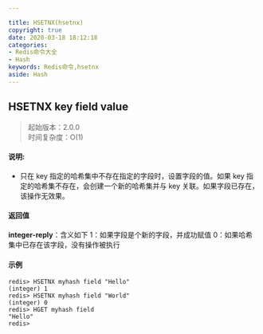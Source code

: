 ```yaml
---

title: HSETNX(hsetnx)
copyright: true
date: 2020-03-18 18:12:18
categories: 
- Redis命令大全
- Hash
keywords: Redis命令,hsetnx
aside: Hash
---
```

## HSETNX key field value 
>起始版本：2.0.0<br/>时间复杂度：O(1)  


#### 说明:
* 只在 key 指定的哈希集中不存在指定的字段时，设置字段的值。如果 key 指定的哈希集不存在，会创建一个新的哈希集并与 key 关联。如果字段已存在，该操作无效果。

#### 返回值

**integer-reply**：含义如下
1：如果字段是个新的字段，并成功赋值
0：如果哈希集中已存在该字段，没有操作被执行


#### 示例

```
redis> HSETNX myhash field "Hello"
(integer) 1
redis> HSETNX myhash field "World"
(integer) 0
redis> HGET myhash field
"Hello"
redis> 
```